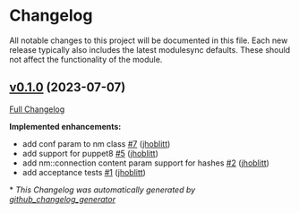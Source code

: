 # Changelog

All notable changes to this project will be documented in this file.
Each new release typically also includes the latest modulesync defaults.
These should not affect the functionality of the module.

## [v0.1.0](https://github.com/lsst-it/puppet-nm/tree/v0.1.0) (2023-07-07)

[Full Changelog](https://github.com/lsst-it/puppet-nm/compare/b4457f4ff3e161f0874121489e59f71b2148598c...v0.1.0)

**Implemented enhancements:**

- add conf param to nm class [\#7](https://github.com/lsst-it/puppet-nm/pull/7) ([jhoblitt](https://github.com/jhoblitt))
- add support for puppet8 [\#5](https://github.com/lsst-it/puppet-nm/pull/5) ([jhoblitt](https://github.com/jhoblitt))
- add nm::connection content param support for hashes [\#2](https://github.com/lsst-it/puppet-nm/pull/2) ([jhoblitt](https://github.com/jhoblitt))
- add acceptance tests [\#1](https://github.com/lsst-it/puppet-nm/pull/1) ([jhoblitt](https://github.com/jhoblitt))



\* *This Changelog was automatically generated by [github_changelog_generator](https://github.com/github-changelog-generator/github-changelog-generator)*
